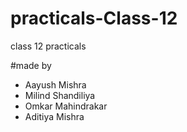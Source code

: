 # practicals-Class-12
class 12 practicals


#made by
* Aayush Mishra
* Milind Shandiliya
* Omkar Mahindrakar
* Aditiya Mishra
